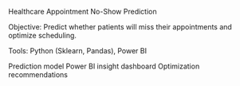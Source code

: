  Healthcare Appointment No-Show Prediction
 
Objective: Predict whether patients will miss their appointments and optimize scheduling.

Tools: Python (Sklearn, Pandas), Power BI

Prediction model
Power BI insight dashboard
Optimization recommendations
